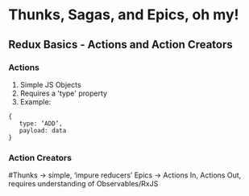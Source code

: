 # Thunks, Sagas, and Epics, oh my!

## Redux Basics - Actions and Action Creators

### Actions
1. Simple JS Objects
2. Requires a 'type' property
3. Example: 
```
{
   type: ‘ADD’,
   payload: data
}
```

### Action Creators


#Thunks -> simple, ‘impure reducers’
Epics -> Actions In, Actions Out, requires understanding of Observables/RxJS

